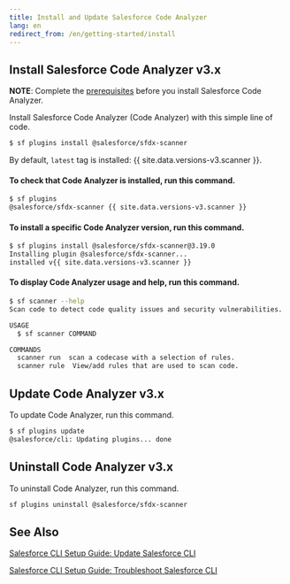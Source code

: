 ```yaml
---
title: Install and Update Salesforce Code Analyzer
lang: en
redirect_from: /en/getting-started/install
---
```


## Install Salesforce Code Analyzer v3.x

**NOTE**: Complete the [prerequisites](./en/v3.x/getting-started/prerequisites/) before you install Salesforce Code Analyzer. 
	
Install Salesforce Code Analyzer (Code Analyzer) with this simple line of code.

```bash
$ sf plugins install @salesforce/sfdx-scanner
```
By default, `latest` tag is installed: {{ site.data.versions-v3.scanner }}. 

#### To check that Code Analyzer is installed, run this command.

```bash
$ sf plugins
@salesforce/sfdx-scanner {{ site.data.versions-v3.scanner }}
```

#### To install a specific Code Analyzer version, run this command.

```bash
$ sf plugins install @salesforce/sfdx-scanner@3.19.0
Installing plugin @salesforce/sfdx-scanner... 
installed v{{ site.data.versions-v3.scanner }}
``` 

#### To display Code Analyzer usage and help, run this command.

```bash
$ sf scanner --help
Scan code to detect code quality issues and security vulnerabilities.

USAGE
  $ sf scanner COMMAND

COMMANDS
  scanner run  scan a codecase with a selection of rules.
  scanner rule  View/add rules that are used to scan code.

```
## Update Code Analyzer v3.x

To update Code Analyzer, run this command.

```bash
$ sf plugins update
@salesforce/cli: Updating plugins... done
```
## Uninstall Code Analyzer v3.x

To uninstall Code Analyzer, run this command.

```bash
sf plugins uninstall @salesforce/sfdx-scanner
```

## See Also

[Salesforce CLI Setup Guide: Update Salesforce CLI](https://developer.salesforce.com/docs/atlas.en-us.sfdx_setup.meta/sfdx_setup/sfdx_setup_update_cli.htm#sfdx_setup_update_cli)

[Salesforce CLI Setup Guide: Troubleshoot Salesforce CLI](https://developer.salesforce.com/docs/atlas.en-us.sfdx_setup.meta/sfdx_setup/sfdx_setup_troubleshoot.htm)
